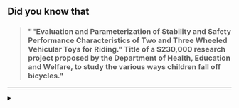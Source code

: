 ## Did you know that

<h3>
  <blockquote>
<!--START_SECTION:debris-->                                                                                                                                                                                                                       
""Evaluation and Parameterization of Stability and Safety Performance Characteristics of Two and Three Wheeled Vehicular Toys for Riding." Title of a $230,000 research project proposed by the Department of Health, Education and Welfare, to study the various ways children fall off bicycles."
<!--END_SECTION:debris-->
  </blockquote>
</h3>

-----

<details>
  <summary></summary>

<img src="https://github-readme-stats.vercel.app/api?show_icons=true&hide=issues&username=ekickx"> <img src="https://github-readme-stats.vercel.app/api/top-langs/?layout=compact&username=ekickx">

</details>
